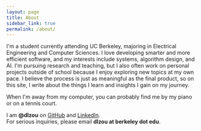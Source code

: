 ```yaml
---
layout: page
title: About
sidebar_link: true
permalink: /about/
---
```


I'm a student currently attending UC Berkeley, majoring in Electrical Engineering and Computer Sciences. I love developing smarter and more efficient software, and my interests include systems, algorithm design, and AI. I'm pursuing research and teaching, but I also often work on personal projects outside of school because I enjoy exploring new topics at my own pace. I believe the process is just as meaningful as the final product, so on this site, I write about the things I learn and insights I gain on my journey.

When I'm away from my computer, you can probably find me by my piano or on a tennis court.

I am **@dlzou** on [GitHub](https://github.com/dlzou) and [LinkedIn](https://linkedin.com/in/dlzou).\
For serious inquiries, please email **dlzou at berkeley dot edu**.
